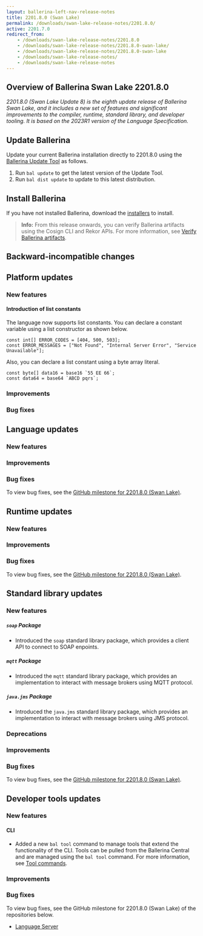 ```yaml
---
layout: ballerina-left-nav-release-notes
title: 2201.8.0 (Swan Lake) 
permalink: /downloads/swan-lake-release-notes/2201.8.0/
active: 2201.7.0
redirect_from: 
    - /downloads/swan-lake-release-notes/2201.8.0
    - /downloads/swan-lake-release-notes/2201.8.0-swan-lake/
    - /downloads/swan-lake-release-notes/2201.8.0-swan-lake
    - /downloads/swan-lake-release-notes/
    - /downloads/swan-lake-release-notes
---
```


## Overview of Ballerina Swan Lake 2201.8.0

<em>2201.8.0 (Swan Lake Update 8) is the eighth update release of Ballerina Swan Lake, and it includes a new set of features and significant improvements to the compiler, runtime, standard library, and developer tooling. It is based on the 2023R1 version of the Language Specification.</em> 

## Update Ballerina

Update your current Ballerina installation directly to 2201.8.0 using the [Ballerina Update Tool](/learn/cli-documentation/update-tool/) as follows.

1. Run `bal update` to get the latest version of the Update Tool.
2. Run `bal dist update` to update to this latest distribution.

## Install Ballerina

If you have not installed Ballerina, download the [installers](/downloads/#swanlake) to install.

>**Info:** From this release onwards, you can verify Ballerina artifacts using the Cosign CLI and Rekor APIs. For more information, see [Verify Ballerina artifacts](/downloads/verify-ballerina-artifacts).

## Backward-incompatible changes

## Platform updates

### New features

#### Introduction of list constants

The language now supports list constants. You can declare a constant variable using a list constructor as shown below.

```ballerina
const int[] ERROR_CODES = [404, 500, 503];
const ERROR_MESSAGES = ["Not Found", "Internal Server Error", "Service Unavailable"];
```

Also, you can declare a list constant using a byte array literal.

```ballerina
const byte[] data16 = base16 `55 EE 66`;
const data64 = base64 `ABCD pqrs`;
```

### Improvements

### Bug fixes

## Language updates

### New features

### Improvements

### Bug fixes

To view bug fixes, see the [GitHub milestone for 2201.8.0 (Swan Lake)](https://github.com/ballerina-platform/ballerina-lang/issues?q=is%3Aissue+label%3ATeam%2FCompilerFE+milestone%3A2201.8.0+is%3Aclosed+label%3AType%2FBug).

## Runtime updates

### New features

### Improvements

### Bug fixes

To view bug fixes, see the [GitHub milestone for 2201.8.0 (Swan Lake)](https://github.com/ballerina-platform/ballerina-lang/issues?q=is%3Aissue+milestone%3A2201.8.0+label%3ATeam%2FjBallerina+label%3AType%2FBug+is%3Aclosed).

## Standard library updates

### New features

##### `soap` Package
- Introduced the `soap` standard library package, which provides a client API to connect to SOAP enpoints.

##### `mqtt` Package
- Introduced the `mqtt` standard library package, which provides an implementation to interact with message brokers using MQTT protocol.

##### `java.jms` Package
- Introduced the `java.jms` standard library package, which provides an implementation to interact with message brokers using JMS protocol.

### Deprecations

### Improvements

### Bug fixes

To view bug fixes, see the [GitHub milestone for 2201.8.0 (Swan Lake)](https://github.com/ballerina-platform/ballerina-standard-library/issues?q=is%3Aclosed+is%3Aissue+milestone%3A%222201.8.0%22+label%3AType%2FBug).

## Developer tools updates

### New features

#### CLI

- Added a new `bal tool` command to manage tools that extend the functionality of the CLI. Tools can be pulled from the Ballerina Central and are managed using the `bal tool` command. For more information, see [Tool commands](https://ballerina.io/learn/cli-documentation/cli-commands/#tool-commands).

### Improvements

### Bug fixes

To view bug fixes, see the GitHub milestone for 2201.8.0 (Swan Lake) of the repositories below.

- [Language Server](https://github.com/ballerina-platform/ballerina-lang/issues?q=is%3Aissue+label%3ATeam%2FLanguageServer+milestone%3A2201.8.0+is%3Aclosed+label%3AType%2FBug)
